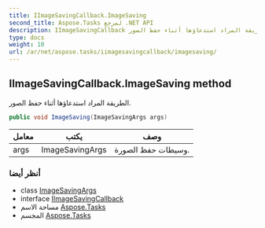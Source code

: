 ```yaml
---
title: IImageSavingCallback.ImageSaving
second_title: Aspose.Tasks لمرجع .NET API
description: IImageSavingCallback طريقة. الطريقة المراد استدعاؤها أثناء حفظ الصور.
type: docs
weight: 10
url: /ar/net/aspose.tasks/iimagesavingcallback/imagesaving/
---
```

## IImageSavingCallback.ImageSaving method

الطريقة المراد استدعاؤها أثناء حفظ الصور.

```csharp
public void ImageSaving(ImageSavingArgs args)
```

| معامل | يكتب | وصف |
| --- | --- | --- |
| args | ImageSavingArgs | وسيطات حفظ الصورة. |

### أنظر أيضا

* class [ImageSavingArgs](../../imagesavingargs/)
* interface [IImageSavingCallback](../)
* مساحة الاسم [Aspose.Tasks](../../iimagesavingcallback/)
* المجسم [Aspose.Tasks](../../../)


